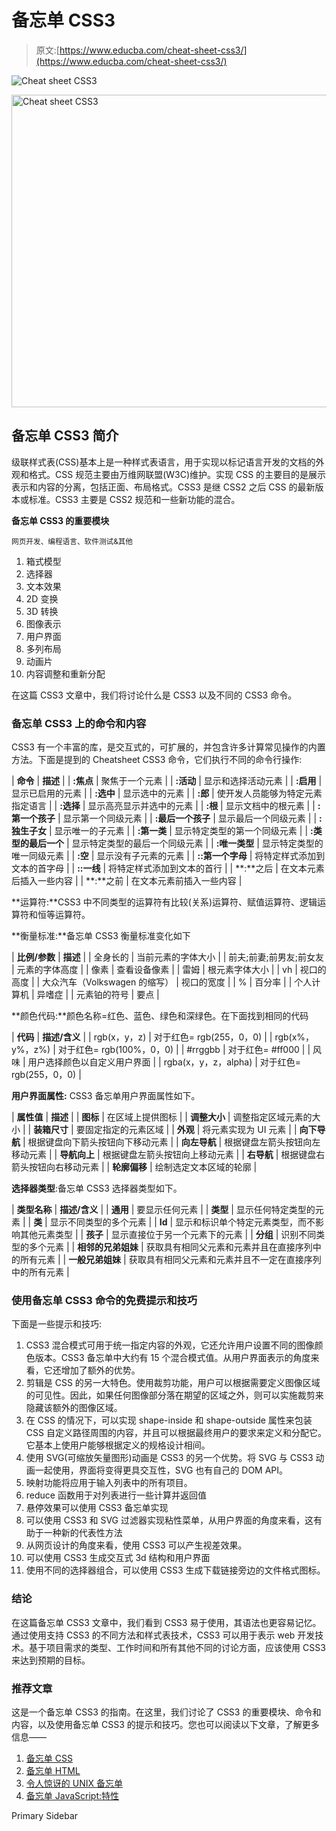 # 备忘单 CSS3

> 原文:[https://www.educba.com/cheat-sheet-css3/](https://www.educba.com/cheat-sheet-css3/)

![Cheat sheet CSS3](../Images/7592faf6fed3a887efd2a57fac3b0d90.png)

<noscript><img class="alignnone size-full wp-image-299174" src="../Images/7592faf6fed3a887efd2a57fac3b0d90.png" alt="Cheat sheet CSS3" width="900" height="500" data-original-src="https://cdn.educba.com/academy/wp-content/uploads/2018/10/Cheat-sheet-CSS3.jpg"/></noscript>

## 备忘单 CSS3 简介

级联样式表(CSS)基本上是一种样式表语言，用于实现以标记语言开发的文档的外观和格式。CSS 规范主要由万维网联盟(W3C)维护。实现 CSS 的主要目的是展示表示和内容的分离，包括正面、布局格式。CSS3 是继 CSS2 之后 CSS 的最新版本或标准。CSS3 主要是 CSS2 规范和一些新功能的混合。

**备忘单 CSS3 的重要模块**

<small>网页开发、编程语言、软件测试&其他</small>

1.  箱式模型
2.  选择器
3.  文本效果
4.  2D 变换
5.  3D 转换
6.  图像表示
7.  用户界面
8.  多列布局
9.  动画片
10.  内容调整和重新分配

在这篇 CSS3 文章中，我们将讨论什么是 CSS3 以及不同的 CSS3 命令。

### 备忘单 CSS3 上的命令和内容

CSS3 有一个丰富的库，是交互式的，可扩展的，并包含许多计算常见操作的内置方法。下面是提到的 Cheatsheet CSS3 命令，它们执行不同的命令行操作:

| **命令** | **描述** |
| **:焦点** | 聚焦于一个元素 |
| **:活动** | 显示和选择活动元素 |
| **:启用** | 显示已启用的元素 |
| **:选中** | 显示选中的元素 |
| **:郎** | 使开发人员能够为特定元素指定语言 |
| **:选择** | 显示高亮显示并选中的元素 |
| **:根** | 显示文档中的根元素 |
| **:第一个孩子** | 显示第一个同级元素 |
| **:最后一个孩子** | 显示最后一个同级元素 |
| **:独生子女** | 显示唯一的子元素 |
| **:第一类** | 显示特定类型的第一个同级元素 |
| **:类型的最后一个** | 显示特定类型的最后一个同级元素 |
| **:唯一类型** | 显示特定类型的唯一同级元素 |
| **:空** | 显示没有子元素的元素 |
| **::第一个字母** | 将特定样式添加到文本的首字母 |
| **::一线** | 将特定样式添加到文本的首行 |
| **:**之后 | 在文本元素后插入一些内容 |
| **:**之前 | 在文本元素前插入一些内容 |

**运算符:**CSS3 中不同类型的运算符有比较(关系)运算符、赋值运算符、逻辑运算符和恒等运算符。

**衡量标准:**备忘单 CSS3 衡量标准变化如下

| **比例/参数** | **描述** |
| 全身长的 | 当前元素的字体大小 |
| 前夫;前妻;前男友;前女友 | 元素的字体高度 |
| 像素 | 查看设备像素 |
| 雷姆 | 根元素字体大小 |
| vh | 视口的高度 |
| 大众汽车（Volkswagen 的缩写） | 视口的宽度 |
| % | 百分率 |
| 个人计算机 | 异嗜症 |
| 元素铂的符号 | 要点 |

**颜色代码:**颜色名称=红色、蓝色、绿色和深绿色。在下面找到相同的代码

| **代码** | **描述/含义** |
| rgb(x，y，z) | 对于红色= rgb(255，0，0) |
| rgb(x%，y%，z%) | 对于红色= rgb(100%，0，0) |
| #rrggbb | 对于红色= #ff000 |
| 风味 | 用户选择颜色以自定义用户界面 |
| rgba(x，y，z，alpha) | 对于红色= rgb(255，0，0) |

**用户界面属性:** CSS3 备忘单用户界面属性如下。

| **属性值** | **描述** |
| **图标** | 在区域上提供图标 |
| **调整大小** | 调整指定区域元素的大小 |
| **装箱尺寸** | 要固定指定的元素区域 |
| **外观** | 将元素实现为 UI 元素 |
| **向下导航** | 根据键盘向下箭头按钮向下移动元素 |
| **向左导航** | 根据键盘左箭头按钮向左移动元素 |
| **导航向上** | 根据键盘左箭头按钮向上移动元素 |
| **右导航** | 根据键盘右箭头按钮向右移动元素 |
| **轮廓偏移** | 绘制选定文本区域的轮廓 |

**选择器类型**:备忘单 CSS3 选择器类型如下。

| **类型名称** | **描述/含义** |
| **通用** | 要显示任何元素 |
| **类型** | 显示任何特定类型的元素 |
| **类** | 显示不同类型的多个元素 |
| **Id** | 显示和标识单个特定元素类型，而不影响其他元素类型 |
| **孩子** | 显示直接位于另一个元素下的元素 |
| **分组** | 识别不同类型的多个元素 |
| **相邻的兄弟姐妹** | 获取具有相同父元素和元素并且在直接序列中的所有元素 |
| **一般兄弟姐妹** | 获取具有相同父元素和元素并且不一定在直接序列中的所有元素 |

### 使用备忘单 CSS3 命令的免费提示和技巧

下面是一些提示和技巧:

1.  CSS3 混合模式可用于统一指定内容的外观，它还允许用户设置不同的图像颜色版本。CSS3 备忘单中大约有 15 个混合模式值。从用户界面表示的角度来看，它还增加了额外的优势。
2.  剪辑是 CSS 的另一大特色。使用裁剪功能，用户可以根据需要定义图像区域的可见性。因此，如果任何图像部分落在期望的区域之外，则可以实施裁剪来隐藏该额外的图像区域。
3.  在 CSS 的情况下，可以实现 shape-inside 和 shape-outside 属性来包装 CSS 自定义路径周围的内容，并且可以根据最终用户的要求来定义和分配它。它基本上使用户能够根据定义的规格设计相间。
4.  使用 SVG(可缩放矢量图形)动画是 CSS3 的另一个优势。将 SVG 与 CSS3 动画一起使用，界面将变得更具交互性，SVG 也有自己的 DOM API。
5.  映射功能将应用于输入列表中的所有项目。
6.  reduce 函数用于对列表进行一些计算并返回值
7.  悬停效果可以使用 CSS3 备忘单实现
8.  可以使用 CSS3 和 SVG 过滤器实现粘性菜单，从用户界面的角度来看，这有助于一种新的代表性方法
9.  从网页设计的角度来看，使用 CSS3 可以产生视差效果。
10.  可以使用 CSS3 生成交互式 3d 结构和用户界面
11.  使用不同的选择器组合，可以使用 CSS3 生成下载链接旁边的文件格式图标。

### 结论

在这篇备忘单 CSS3 文章中，我们看到 CSS3 易于使用，其语法也更容易记忆。通过使用支持 CSS3 的不同方法和样式表技术，CSS3 可以用于表示 web 开发技术。基于项目需求的类型、工作时间和所有其他不同的讨论方面，应该使用 CSS3 来达到预期的目标。

### 推荐文章

这是一个备忘单 CSS3 的指南。在这里，我们讨论了 CSS3 的重要模块、命令和内容，以及使用备忘单 CSS3 的提示和技巧。您也可以阅读以下文章，了解更多信息——

1.  [备忘单 CSS](https://www.educba.com/cheat-sheet-css/)
2.  [备忘单 HTML](https://www.educba.com/cheat-sheet-html/)
3.  [令人惊讶的 UNIX 备忘单](https://www.educba.com/cheat-sheet-for-unix/)
4.  [备忘单 JavaScript:特性](https://www.educba.com/cheat-sheet-javascript/)

<footer class="entry-footer">

<aside class="sidebar sidebar-primary widget-area" role="complementary" aria-label="Primary Sidebar">Primary Sidebar</aside>

</footer>